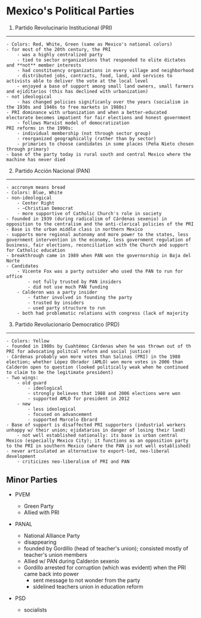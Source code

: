 Mexico's Political Parties
==========================

1. Partido Revolucinario Institucional (PRI)
--------------------------------------------

    - Colors: Red, White, Green (same as Mexico's national colors)
    - for most of the 20th century, the PRI
        - was a highly centralized party
        - tied to sector organizations that responded to elite dictates and **not** member interests
        - had constituency organizations in every village and neighborhood
        - distributed jobs, contracts, food, land, and services to activists able to deliver the vote at the local level
        - enjoyed a base of support among small land owners, small farmers and ejiditarios (this has declined with urbanization)
    - not ideological
        - has changed policies significanly over the years (socialism in the 1930s and 1940s to free markets in 1980s)
    - PRI dominance with urbanization and when a better-educated electorate becomes impatient for fair elections and honest government
        - follows Marxist model of democratization
    PRI reforms in the 1990s:
        - individual membership (not through sector group)
        - reorganized geographically (rather than by sector)
        - primaries to choose candidates in some places (Peña Nieto chosen through primary)
    - base of the party today is rural south and central Mexico where the machine has never died

2. Partido Acción Nacional (PAN)
--------------------------------

    - accronym means bread
    - Colors: Blue, White
    - non-ideological
        - Center Right
        - ~Christian Democrat
        - more supportive of Catholic Church's role in society
    - founded in 1939 (during radicalism of Cárdenas sexenio) in opposition to the centralism and the anti-clerical policies of the PRI
    - Base is the urban middle class in northern Mexico
    - supports more regional autonomy and more power to the states, less government intervention in the economy, less government regulation of business, fair elections, reconciliation with the Church and support for Catholic education
    - breakthrough came in 1989 when PAN won the governorship in Baja del Norte
    - Candidates
        - Vicente Fox was a party outsider who used the PAN to run for office
            - not fully trusted by PAN insiders
            - did not use much PAN funding
        - Calderon was a party insider
            - father involved in founding the party
            - trusted by insiders
            - used party structure to run
        - both had problematic relations with congress (lack of majority

3. Partido Revolucionario Democratico (PRD)
-------------------------------------------

    - Colors: Yellow
    - founded in 1980s by Cuahtémoc Cárdenas when he was thrown out of th PRI for advocating politcal reform and social justice)
    - Cárdenas probably won more votes than Salinas (PRI) in the 1988 election; whether López Obrador (AMLO) won more votes in 2006 than Calderón open to question (looked politically weak when he continued to claim to be the legitimate president)
    - Two wings:
        - old guard
            - ideological
            - strongly believes that 1988 and 2006 elections were won
            - supported AMLO for president in 2012
        - new
            - less ideological
            - focused on advancement
            - supported Marcelo Ebrard
    - Base of support is disaffected PRI supporters (industrial workers unhappy w/ their union; ejidatarios in danger of losing their land)
        - not well established nationally: its base is urban central Mexico (especially Mexico City); it functions as an opposition party to the PRI in southern Mexico (where the PAN is not well established)
    - never articulated an alternative to export-led, neo-liberal development
        - criticizes neo-liberalism of PRI and PAN

Minor Parties
-------------

-   PVEM
    -   Green Party
    -   Allied with PRI

-   PANAL
    -   National Alliance Party
    -   disappearing
    -   founded by Gordillo (head of teacher's union); consisted mostly
        of teacher's union members
    -   Allied w/ PAN during Calderón sexenio
    -   Gordillo arrested for corruption (which was evident) when the
        PRI came back into power
        -   sent message to not wonder from the party
        -   sidelined teachers union in education reform

-   PSD
    -   socialists



